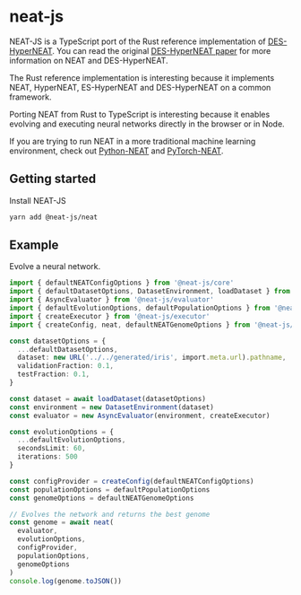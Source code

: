# neat-js

NEAT-JS is a TypeScript port of the Rust reference implementation of [DES-HyperNEAT](https://github.com/tenstad/des-hyperneat/tree/master). You can read the original [DES-HyperNEAT paper](https://ntnuopen.ntnu.no/ntnu-xmlui/bitstream/handle/11250/2739318/Tenstad,%20Amund.pdf) for more information on NEAT and DES-HyperNEAT.

The Rust reference implementation is interesting because it implements NEAT, HyperNEAT, ES-HyperNEAT and DES-HyperNEAT on a common framework.

Porting NEAT from Rust to TypeScript is interesting because it enables evolving and executing neural networks directly in the browser or in Node.

If you are trying to run NEAT in a more traditional machine learning environment, check out [Python-NEAT](https://neat-python.readthedocs.io/en/latest/) and [PyTorch-NEAT](https://github.com/uber-research/PyTorch-NEAT).

## Getting started

Install NEAT-JS

```sh
yarn add @neat-js/neat
```

## Example

Evolve a neural network.

```ts
import { defaultNEATConfigOptions } from '@neat-js/core'
import { defaultDatasetOptions, DatasetEnvironment, loadDataset } from '@neat-js/dataset-environment'
import { AsyncEvaluator } from '@neat-js/evaluator'
import { defaultEvolutionOptions, defaultPopulationOptions } from '@neat-js/evolution'
import { createExecutor } from '@neat-js/executor'
import { createConfig, neat, defaultNEATGenomeOptions } from '@neat-js/neat'

const datasetOptions = {
  ...defaultDatasetOptions,
  dataset: new URL('../../generated/iris', import.meta.url).pathname,
  validationFraction: 0.1,
  testFraction: 0.1,
}

const dataset = await loadDataset(datasetOptions)
const environment = new DatasetEnvironment(dataset)
const evaluator = new AsyncEvaluator(environment, createExecutor)

const evolutionOptions = {
  ...defaultEvolutionOptions,
  secondsLimit: 60,
  iterations: 500
}

const configProvider = createConfig(defaultNEATConfigOptions)
const populationOptions = defaultPopulationOptions
const genomeOptions = defaultNEATGenomeOptions

// Evolves the network and returns the best genome
const genome = await neat(
  evaluator,
  evolutionOptions,
  configProvider,
  populationOptions,
  genomeOptions
)
console.log(genome.toJSON())
```
